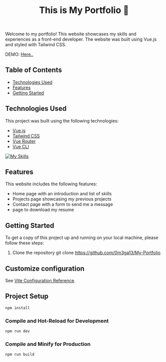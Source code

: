 <h1 align="center">This is My Portfolio 🌟 </h1>
<br>

Welcome to my portfolio! This website showcases my skills and experiences as a front-end developer. The website was built using Vue.js and styled with Tailwind CSS. 

DEMO: <a href="https://0m3ga13.netlify.app/" target="_blank"> Here.. </a>
## Table of Contents
- [Technologies Used](#technologies-used)
- [Features](#features)
- [Getting Started](#getting-started)

## Technologies Used

This project was built using the following technologies:
- [Vue.js](https://vuejs.org/)
- [Tailwind CSS](https://tailwindcss.com/)
- [Vue Router](https://router.vuejs.org/)
- [Vue CLI](https://cli.vuejs.org/)

[![My Skills](https://skillicons.dev/icons?i=js,html,css,vue,tailwind)](https://skillicons.dev)

## Features

This website includes the following features:
- Home page with an introduction and list of skills
- Projects page showcasing my previous projects
- Contact page with a form to send me a message
- page to download my resume

## Getting Started

To get a copy of this project up and running on your local machine, please follow these steps:

1. Clone the repository
git clone https://github.com/0m3ga13/My-Portfolio


## Customize configuration

See [Vite Configuration Reference](https://vitejs.dev/config/).

## Project Setup

```sh
npm install
```

### Compile and Hot-Reload for Development

```sh
npm run dev
```

### Compile and Minify for Production

```sh
npm run build
```



